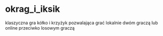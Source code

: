 # okrag_i_iksik

klaszyczna gra kółko i krzyżyk pozwalająca grać lokalnie dwóm graczą lub online przeciwko losowym graczą
